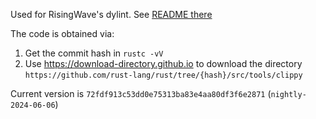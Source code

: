 Used for RisingWave's dylint. See [README there](https://github.com/risingwavelabs/risingwave/tree/main/lints)

The code is obtained via:

1. Get the commit hash in `rustc -vV`
2. Use https://download-directory.github.io to download the directory `https://github.com/rust-lang/rust/tree/{hash}/src/tools/clippy`

Current version is `72fdf913c53dd0e75313ba83e4aa80df3f6e2871` (`nightly-2024-06-06`)
